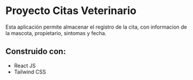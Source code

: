 # Proyecto Citas Veterinario

Esta aplicación permite almacenar el registro de la cita, con informacion de la mascota, propietario, sintomas y fecha.

## Construido con:

- React JS
- Tailwind CSS
